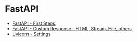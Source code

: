 # FastAPI

* [FastAPI - First Steps](https://fastapi.tiangolo.com/tutorial/first-steps/)
* [FastAPI - Custom Response - HTML, Stream, File, others](https://fastapi.tiangolo.com/advanced/custom-response/)
* [Uvicorn - Settings](https://www.uvicorn.org/settings/)
